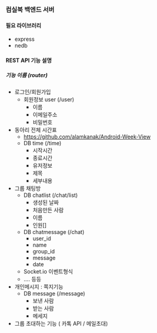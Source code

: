### 컴실북 백엔드 서버
#### 필요 라이브러리
- express
- nedb

#### REST API 기능 설명
##### 기능 이름 (router)
- 로그인/회원가입
    - 회원정보 user (/user)
        - 이름
        - 이메일주소 
        - 비밀번호 
- 동아리 전체 시간표
    - https://github.com/alamkanak/Android-Week-View
    - DB time (/time)
        - 시작시간
        - 종료시간
        - 유저정보
        - 제목
        - 세부내용
- 그룹 채팅방 
    - DB chatlist (/chat/list)
        - 생성된 날짜
        - 처음만든 사람
        - 이름
        - 인원[]
    - DB chatmessage (/chat)
        - user_id
        - name
        - group_id
        - message
        - date
    - Socket.io 이벤트형식
    - …. 등등
- 개인메시지 : 쪽지기능
    - DB message (/message)
        - 보낸 사람
        - 받는 사람
        - 메세지
- 그룹 초대하는 기능 ( 카톡 API / 메일초대)
